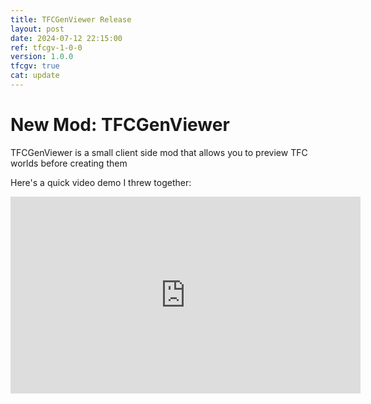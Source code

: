 ```yaml
---
title: TFCGenViewer Release
layout: post
date: 2024-07-12 22:15:00
ref: tfcgv-1-0-0
version: 1.0.0
tfcgv: true
cat: update
---
```


# New Mod: TFCGenViewer

TFCGenViewer is a small client side mod that allows you to preview TFC worlds before creating them

Here's a quick video demo I threw together:

<iframe width="560" height="315" src="https://www.youtube.com/embed/jfreS69Sb-Q?si=SjwpFwlBY_dKuwzF" title="YouTube video player" frameborder="0" allow="accelerometer; autoplay; clipboard-write; encrypted-media; gyroscope; picture-in-picture; web-share" referrerpolicy="strict-origin-when-cross-origin" allowfullscreen></iframe>

